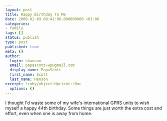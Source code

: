 ```yaml
---
layout: post
title: Happy Birthday To Me
date: 2006-02-09 08:41:00.000000000 +01:00
categories:
- family
tags: []
status: publish
type: post
published: true
meta: {}
author:
  login: shanson
  email: papascott-wp@gmail.com
  display_name: PapaScott
  first_name: Scott
  last_name: Hanson
excerpt: !ruby/object:Hpricot::Doc
  options: {}
---
```

<p>I thought I'd waste some of my wife's international GPRS units to wish myself a happy 44th birthday. Some things are just worth the extra cost and effort, even when one is away from home.</p>
